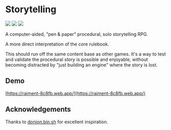 # Storytelling

![](https://img.shields.io/badge/status-placeholder-c00) 
![](https://img.shields.io/badge/version-v0.0.0-930)
[![](https://img.shields.io/badge/feedback-welcome!-1a1)](https://github.com/raiment-studios/monorepo/discussions)

A computer-aided, "pen & paper" procedural, solo storytelling RPG.  

A more direct interpretation of the core rulebook.

This should run off the same content base as other games. It's a way to test and validate the procedural _story_ is possible and enjoyable, without becoming distracted by "just building an engine" where the story is lost.

## Demo

[https://raiment-8c8fb.web.app/](https://raiment-8c8fb.web.app/)

## Acknowledgements

Thanks to [donjon.bin.sh](https://donjon.bin.sh/fantasy/adventure/) for excellent inspiration.
